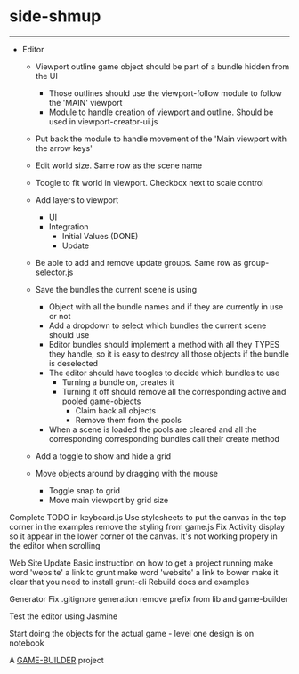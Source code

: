 # side-shmup
-------------------

- Editor
    - Viewport outline game object should be part of a bundle hidden from the UI
      - Those outlines should use the viewport-follow module to follow the 'MAIN' viewport
      - Module to handle creation of viewport and outline. Should be used in viewport-creator-ui.js

	- Put back the module to handle movement of the 'Main viewport with the arrow keys'

	- Edit world size. Same row as the scene name

	- Toogle to fit world in viewport. Checkbox next to scale control

	- Add layers to viewport
		- UI
		- Integration
			- Initial Values (DONE)
			- Update

	- Be able to add and remove update groups. Same row as group-selector.js

	- Save the bundles the current scene is using
		- Object with all the bundle names and if they are currently in use or not
		- Add a dropdown to select which bundles the current scene should use
		- Editor bundles should implement a method with all they TYPES they handle, so it is easy to destroy all those objects if the bundle is
		  deselected
		- The editor should have toogles to decide which bundles to use
			- Turning a bundle on, creates it
			- Turning it off should remove all the corresponding active and pooled game-objects
				- Claim back all objects
				- Remove them from the pools
		- When a scene is loaded the pools are cleared and all the corresponding corresponding bundles call their create method
	
	
	- Add a toggle to show and hide a grid
	- Move objects around by dragging with the mouse
		- Toggle snap to grid
		- Move main viewport by grid size

Complete TODO in keyboard.js
Use stylesheets to put the canvas in the top corner in the examples
	remove the styling from game.js
Fix Activity display so it appear in the lower corner of the canvas. It's not working propery in the editor when scrolling

Web Site
  Update Basic instruction on how to get a project running
    make word 'website' a link to grunt
    make word 'website' a link to bower
    make it clear that you need to install grunt-cli
  Rebuild docs and examples

Generator
  Fix .gitignore generation
    remove prefix from lib and game-builder

Test the editor using Jasmine

Start doing the objects for the actual game
	- level one design is on notebook

A [GAME-BUILDER][game-builder] project

[game-builder]: http://diegomarquez.github.io/game-builder
